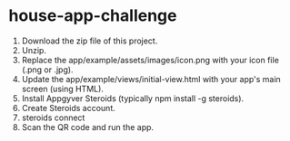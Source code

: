 # house-app-challenge

1. Download the zip file of this project.
2. Unzip.
3. Replace the app/example/assets/images/icon.png with your icon file (.png or .jpg).
4. Update the app/example/views/initial-view.html with your app's main screen (using HTML).
5. Install Appgyver Steroids (typically npm install -g steroids).
6. Create Steroids account.
7. steroids connect
8. Scan the QR code and run the app.
